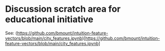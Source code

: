 
# Discussion scratch area for educational initiative

See: (https://github.com/bmount/intuition-feature-vectors/blob/main/city_features.ipynb)[https://github.com/bmount/intuition-feature-vectors/blob/main/city_features.ipynb]
